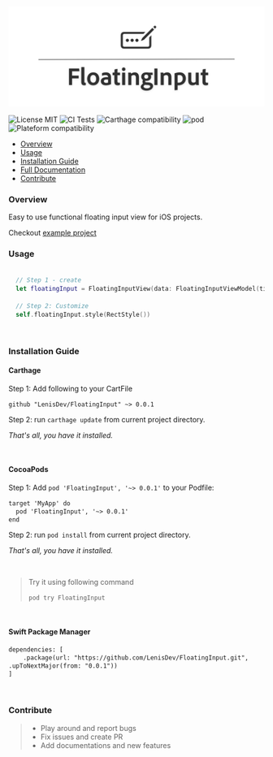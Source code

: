 ![Project Logo](./Logo.png)

![License MIT](https://img.shields.io/github/license/LenisDev/FloatingInput)
![CI Tests](https://github.com/LenisDev/FloatingInput/workflows/GHActionCI/badge.svg)
![Carthage compatibility](https://img.shields.io/badge/Carthage-compatible-4BC51D.svg?style=flat")
![pod](https://img.shields.io/cocoapods/v/FloatingInput.svg)
![Plateform compatibility](https://img.shields.io/cocoapods/p/FloatingInput)

- [Overview](#overview)
- [Usage](#usage)
- [Installation Guide](#installation-guide)
- [Full Documentation](https://lenisdev.github.io/FloatingInput/index.html)
- [Contribute](#contribute)

### Overview
Easy to use functional floating input view for iOS projects.

Checkout [example project](https://github.com/LenisDev/FloatingInput/tree/master/Examples/FloatingInputExamples)
### Usage
```swift

  // Step 1 - create
  let floatingInput = FloatingInputView(data: FloatingInputViewModel(title: "Enter text"))
    
  // Step 2: Customize
  self.floatingInput.style(RectStyle())
```

<br>

### Installation Guide

#### Carthage

Step 1: 
Add following to your CartFile

```
github "LenisDev/FloatingInput" ~> 0.0.1
```

Step 2:
run `carthage update` from current project directory.

*That's all, you have it installed.*

<br>

#### CocoaPods

Step 1:
Add `pod 'FloatingInput', '~> 0.0.1'` to your Podfile:

```
target 'MyApp' do
  pod 'FloatingInput', '~> 0.0.1'
end
```

Step 2:
run `pod install` from current project directory.

*That's all, you have it installed.*

<br>

>
>
>Try it using following command
>```
>pod try FloatingInput
>```
>

<br>

#### Swift Package Manager
```
dependencies: [
    .package(url: "https://github.com/LenisDev/FloatingInput.git", .upToNextMajor(from: "0.0.1"))
]
```

<br>

### Contribute
> - Play around and report bugs
> - Fix issues and create PR
> - Add documentations and new features
